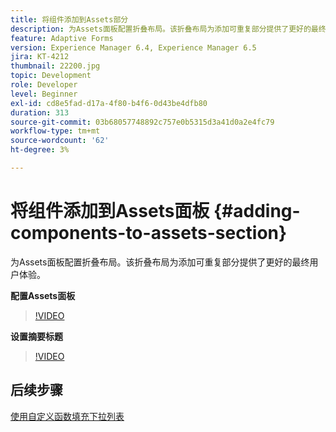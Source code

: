 ```yaml
---
title: 将组件添加到Assets部分
description: 为Assets面板配置折叠布局。该折叠布局为添加可重复部分提供了更好的最终用户体验。
feature: Adaptive Forms
version: Experience Manager 6.4, Experience Manager 6.5
jira: KT-4212
thumbnail: 22200.jpg
topic: Development
role: Developer
level: Beginner
exl-id: cd8e5fad-d17a-4f80-b4f6-0d43be4dfb80
duration: 313
source-git-commit: 03b68057748892c757e0b5315d3a41d0a2e4fc79
workflow-type: tm+mt
source-wordcount: '62'
ht-degree: 3%

---
```


# 将组件添加到Assets面板 {#adding-components-to-assets-section}

为Assets面板配置折叠布局。该折叠布局为添加可重复部分提供了更好的最终用户体验。

**配置Assets面板**

>[!VIDEO](https://video.tv.adobe.com/v/326887?quality=12&learn=on&captions=chi_hans)

**设置摘要标题**
>[!VIDEO](https://video.tv.adobe.com/v/33081?quality=12&learn=on&captions=chi_hans)

## 后续步骤

[使用自定义函数填充下拉列表](./using-custom-functions-and-code-editor.md)
